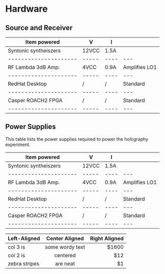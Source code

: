 # Hardware #

## Source and Receiver
|   Item powered        |   V   |   I  |     |
| --------------------- | ----- | -----| ----|
| Syntonic syntheiszers | 12VCC | 1.5A |     |
| --------------------- | ----- | ---- | --- |
| RF Lambda 3dB Amp.    | 4VCC  | 0.9A | Amplifies LO1  |
| --------------------- | ----- | ---- | --- |
| RedHat Desktop   | / | / | Standard |
| --------------------- | ----- | ---- | --- |
| Casper ROACH2 FPGA    | / | / | Standard |
| --------------------- | ----- | ---- | --- |


## Power Supplies

This table lists the power supplies required to power the holography experiment.

|   Item powered        |   V   |   I  |     |
| --------------------- | ----- | -----| ----|
| Syntonic syntheiszers | 12VCC | 1.5A |     |
| --------------------- | ----- | ---- | --- |
| RF Lambda 3dB Amp.    | 4VCC  | 0.9A | Amplifies LO1  |
| --------------------- | ----- | ---- | --- |
| RedHat Desktop   | / | / | Standard |
| --------------------- | ----- | ---- | --- |
| Casper ROACH2 FPGA    | / | / | Standard |
| --------------------- | ----- | ---- | --- |

| Left-Aligned  | Center Aligned  | Right Aligned |
| :------------ |:---------------:| -----:|
| col 3 is      | some wordy text | $1600 |
| col 2 is      | centered        |   $12 |
| zebra stripes | are neat        |    $1 |
